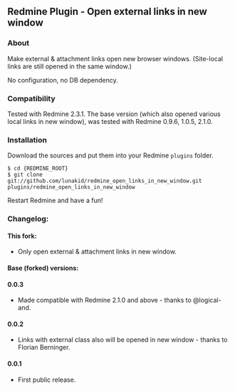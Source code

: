 ## Redmine Plugin - Open external links in new window

### About

Make external & attachment links open new browser windows.
(Site-local links are still opened in the same window.)

No configuration, no DB dependency.

### Compatibility

Tested with Redmine 2.3.1.
The base version (which also opened various local links in new window),
was tested with Redmine 0.9.6, 1.0.5, 2.1.0.

### Installation

Download the sources and put them into your Redmine `plugins` folder.

    $ cd {REDMINE_ROOT}
    $ git clone git://github.com/lunakid/redmine_open_links_in_new_window.git plugins/redmine_open_links_in_new_window

Restart Redmine and have a fun!

### Changelog:

#### This fork:

* Only open external & attachment links in new window.

#### Base (forked) versions:
#### 0.0.3

* Made compatible with Redmine 2.1.0 and above - thanks to @logical-and.

#### 0.0.2

* Links with external class also will be opened in new window - thanks to Florian Berninger.

#### 0.0.1

* First public release.
